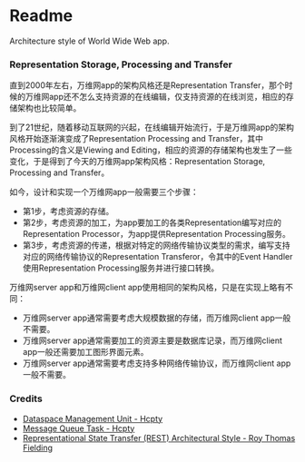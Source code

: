# Readme
Architecture style of World Wide Web app.

### Representation Storage, Processing and Transfer

直到2000年左右，万维网app的架构风格还是Representation Transfer，那个时候的万维网app还不怎么支持资源的在线编辑，仅支持资源的在线浏览，相应的存储架构也比较简单。

到了21世纪，随着移动互联网的兴起，在线编辑开始流行，于是万维网app的架构风格开始逐渐演变成了Representation Processing and Transfer，其中Processing的含义是Viewing and Editing，相应的资源的存储架构也发生了一些变化，于是得到了今天的万维网app架构风格：Representation Storage, Processing and Transfer。

如今，设计和实现一个万维网app一般需要三个步骤：
- 第1步，考虑资源的存储。
- 第2步，考虑资源的加工，为app要加工的各类Representation编写对应的Representation Processor，为app提供Representation Processing服务。
- 第3步，考虑资源的传递，根据对特定的网络传输协议类型的需求，编写支持对应的网络传输协议的Representation Transferor，令其中的Event Handler使用Representation Processing服务并进行接口转换。

万维网server app和万维网client app使用相同的架构风格，只是在实现上略有不同：
- 万维网server app通常需要考虑大规模数据的存储，而万维网client app一般不需要。
- 万维网server app通常需要加工的资源主要是数据库记录，而万维网client app一般还需要加工图形界面元素。
- 万维网server app通常需要考虑支持多种网络传输协议，而万维网client app一般不需要。

### Credits
- [Dataspace Management Unit - Hcpty](https://github.com/hcpty/dataspace-management-unit)
- [Message Queue Task - Hcpty](https://github.com/hcpty/message-queue-task)
- [Representational State Transfer (REST) Architectural Style - Roy Thomas Fielding](https://ics.uci.edu/~fielding/pubs/dissertation/rest_arch_style.htm)
